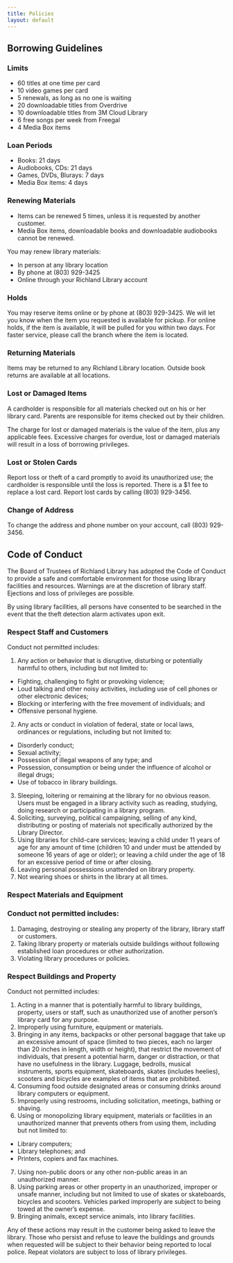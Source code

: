```yaml
---
title: Policies
layout: default
---
```


## Borrowing Guidelines

### Limits

 - 60 titles at one time per card
 - 10 video games per card
 - 5 renewals, as long as no one is waiting
 - 20 downloadable titles from Overdrive
 - 10 downloadable titles from 3M Cloud Library
 - 6 free songs per week from Freegal
 - 4 Media Box items

### Loan Periods

 - Books: 21 days
 - Audiobooks, CDs: 21 days
 - Games, DVDs, Blurays: 7 days
 - Media Box items: 4 days

### Renewing Materials

 - Items can be renewed 5 times, unless it is requested by another customer.
 - Media Box items, downloadable books and downloadable audiobooks cannot be renewed.

You may renew library materials:

 - In person at any library location
 - By phone at (803) 929-3425
 - Online through your Richland Library account

### Holds

You may reserve items online or by phone at (803) 929-3425. We will let you know when the item you requested is available for pickup. For online holds, if the item is available, it will be pulled for you within two days. For faster service, please call the branch where the item is located.

### Returning Materials

Items may be returned to any Richland Library location. Outside book returns are available at all locations.

### Lost or Damaged Items

A cardholder is responsible for all materials checked out on his or her library card. Parents are responsible for items checked out by their children.

The charge for lost or damaged materials is the value of the item, plus any applicable fees. Excessive charges for overdue, lost or damaged materials will result in a loss of borrowing privileges.
### Lost or Stolen Cards

Report loss or theft of a card promptly to avoid its unauthorized use; the cardholder is responsible until the loss is reported. There is a $1 fee to replace a lost card. Report lost cards by calling (803) 929-3456.
### Change of Address

To change the address and phone number on your account, call (803) 929-3456.

## Code of Conduct

The Board of Trustees of Richland Library has adopted the Code of Conduct to provide a safe and comfortable environment for those using library facilities and resources. Warnings are at the discretion of library staff.  Ejections and loss of privileges are possible.

By using library facilities, all persons have consented to be searched in the event that the theft detection alarm activates upon exit.

### Respect Staff and Customers

Conduct not permitted includes:

 1. Any action or behavior that is disruptive, disturbing or potentially harmful to others, including but not limited to:
   - Fighting, challenging to fight or provoking violence;
   - Loud talking and other noisy activities, including use of cell phones or other electronic devices;
   - Blocking or interfering with the free movement of individuals; and
   - Offensive personal hygiene.
 2. Any acts or conduct in violation of federal, state or local laws, ordinances or regulations, including but not limited to:
   - Disorderly conduct;
   - Sexual activity;
   - Possession of illegal weapons of any type; and
   - Possession, consumption or being under the influence of alcohol or illegal drugs;
   - Use of tobacco in library buildings.
 3. Sleeping, loitering or remaining at the library for no obvious reason. Users must be engaged in a library activity such as reading, studying, doing research or participating in a library program.
 4. Soliciting, surveying, political campaigning, selling of any kind, distributing or posting of materials not specifically authorized by the Library Director. 
 5. Using libraries for child-care services; leaving a child under 11 years of age for any amount of time (children 10 and under must be attended by someone 16 years of age or older); or leaving a child under the age of 18 for an excessive period of time or after closing.
 6. Leaving personal possessions unattended on library property.
 7. Not wearing shoes or shirts in the library at all times.

### Respect Materials and Equipment

### Conduct not permitted includes:
 1. Damaging, destroying or stealing any property of the library, library staff or customers. 
 2. Taking library property or materials outside buildings without following established loan procedures or other authorization.
 3. Violating library procedures or policies.

### Respect Buildings and Property
Conduct not permitted includes:
 1. Acting in a manner that is potentially harmful to library buildings, property, users or staff, such as unauthorized use of another person’s library card for any 
     purpose.
 2. Improperly using furniture, equipment or materials.
 3. Bringing in any items, backpacks or other personal baggage that take up an excessive amount of space (limited to two pieces, each no larger than 20 inches in length, width or height), that restrict the movement of individuals, that present a potential harm, danger or distraction, or that have no usefulness in the library. Luggage, bedrolls, musical instruments, sports equipment, skateboards, skates (includes heelies), scooters and bicycles are examples of items that are prohibited.
 4. Consuming food outside designated areas or consuming drinks around library computers or equipment.
 5. Improperly using restrooms, including solicitation, meetings, bathing or shaving.
 6. Using or monopolizing library equipment, materials or facilities in an unauthorized manner that prevents others from using them, including but not limited to: 
   - Library computers;
   - Library telephones; and  
   - Printers, copiers and fax machines.
 7. Using non-public doors or any other non-public areas in an unauthorized manner.
 8. Using parking areas or other property in an unauthorized, improper or unsafe manner, including but not limited to use of skates or skateboards, bicycles and scooters. Vehicles parked improperly are subject to being towed at the owner’s expense.
 9. Bringing animals, except service animals, into library facilities.

Any of these actions may result in the customer being asked to leave the library. Those who persist and refuse to leave the buildings and grounds when requested will be subject to their behavior being reported to local police. Repeat violators are subject to loss of library privileges.
